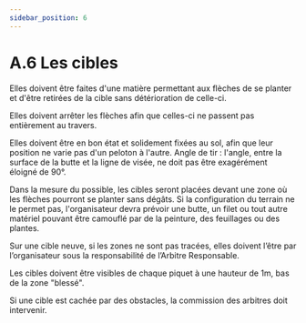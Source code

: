 ```yaml
---
sidebar_position: 6
---
```


# A.6 Les cibles

Elles doivent être faites d'une matière permettant aux flèches de se planter et d'être retirées de la cible sans détérioration de celle-ci.

Elles doivent arrêter les flèches afin que celles-ci ne passent pas entièrement au travers.

Elles doivent être en bon état et solidement fixées au sol, afin que leur position ne varie pas d'un peloton à l'autre. Angle de tir : l'angle,  entre la surface de la butte et la ligne de visée, ne doit pas être exagérément éloigné de 90°.

Dans la mesure du possible, les cibles seront placées devant une zone où les flèches pourront se planter sans dégâts. Si la configuration du terrain ne le permet pas, l'organisateur devra prévoir une butte, un filet ou tout autre matériel pouvant être camouflé par de la peinture, des feuillages ou des plantes.

Sur une cible neuve, si les zones ne sont pas tracées, elles doivent l’être par l’organisateur sous la responsabilité de l’Arbitre Responsable. 

Les cibles doivent être visibles de chaque piquet à une hauteur de 1m, bas de la zone "blessé".

Si une cible est cachée par des obstacles, la commission des arbitres doit intervenir.
